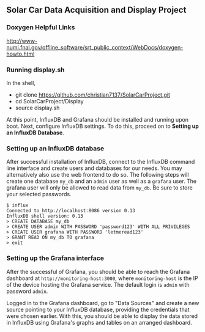 ## Solar Car Data Acquisition and Display Project

### Doxygen Helpful Links
http://www-numi.fnal.gov/offline_software/srt_public_context/WebDocs/doxygen-howto.html

### Running display.sh
In the shell,
*	git clone https://github.com/christian7137/SolarCarProject.git
*	cd SolarCarProject/Display
* source display.sh

At this point, InfluxDB and Grafana should be installed and running upon boot. Next, configure InfluxDB settings. To do this, proceed on to <b>Setting up an InfluxDB Database</b>. 

### Setting up an InfluxDB database
After successful installation of InfluxDB, connect to the InfluxDB command line interface and create users and databases for our needs. You may alternatively also use the web frontend to do so. The following steps will create one database `my_db` and an `admin` user as well as a `grafana` user. The grafana user will only be allowed to read data from `my_db`. Be sure to store your selected passwords.

```
$ influx
Connected to http://localhost:8086 version 0.13
InfluxDB shell version: 0.13
> CREATE DATABASE my_db
> CREATE USER admin WITH PASSWORD 'password123' WITH ALL PRIVILEGES
> CREATE USER grafana WITH PASSWORD 'letmeread123'
> GRANT READ ON my_db TO grafana
> exit
```

### Setting up the Grafana interface
After the successful of Grafana, you should be able to reach the Grafana dashboard at `http://monitoring-host:3000`, where `monitoring-host` is the IP of the device hosting the Grafana service. The default login is `admin` with password `admin`.

Logged in to the Grafana dashboard, go to "Data Sources" and create a new source pointing to your InfluxDB database, providing the credentials that were chosen earlier. With this, you should be able to display the data stored in InfluxDB using Grafana's graphs and tables on an arranged dashboard.
